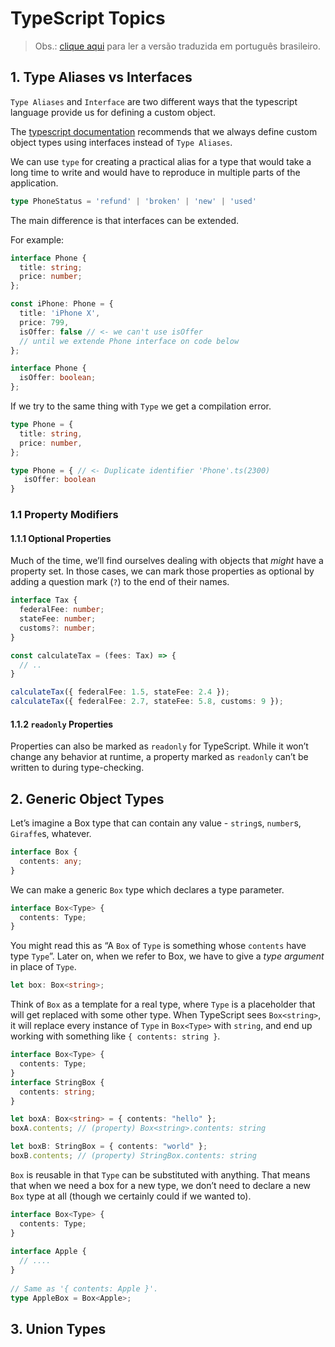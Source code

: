 # TypeScript Topics

> Obs.: [clique aqui](./README-pt-BR.md) para ler a versão traduzida em português brasileiro.

## 1. Type Aliases vs Interfaces

`Type Aliases` and `Interface` are two different ways that the typescript language provide us for defining a custom object.

The [typescript documentation](https://www.typescriptlang.org/docs/handbook/2/objects.html) recommends that we always define custom object types using interfaces instead of `Type Aliases`.

We can use `type` for creating a practical alias for a type that  would take a long time to write and would have to reproduce in multiple parts of the application.

```typescript
type PhoneStatus = 'refund' | 'broken' | 'new' | 'used'
```

The main difference is that interfaces can be extended.

For example:

```typescript
interface Phone {
  title: string;
  price: number;
};

const iPhone: Phone = {
  title: 'iPhone X',
  price: 799,
  isOffer: false // <- we can't use isOffer 
  // until we extende Phone interface on code below
};

interface Phone {
  isOffer: boolean;
};
```

If we try to the same thing with `Type` we get a compilation error.

```typescript
type Phone = {
  title: string,
  price: number,
};

type Phone = { // <- Duplicate identifier 'Phone'.ts(2300)
   isOffer: boolean
}
```

### 1.1 Property Modifiers

#### 1.1.1 Optional Properties

Much of the time, we’ll find ourselves dealing with objects that *might* have a property set. In those cases, we can mark those properties as optional by adding a question mark (`?`) to the end of their names.

```typescript
interface Tax {
  federalFee: number;
  stateFee: number;
  customs?: number;
}

const calculateTax = (fees: Tax) => {
  // ..
}

calculateTax({ federalFee: 1.5, stateFee: 2.4 });
calculateTax({ federalFee: 2.7, stateFee: 5.8, customs: 9 });
```

#### 1.1.2 `readonly` Properties

Properties can also be marked as `readonly` for TypeScript. While it won’t change any behavior at runtime, a property marked as `readonly` can’t be written to during type-checking.

## 2. Generic Object Types

Let’s imagine a Box type that can contain any value - `string`s, `number`s, `Giraffe`s, whatever.

```typescript
interface Box {
  contents: any;
}
```

We can make a generic `Box` type which declares a type parameter.

```typescript
interface Box<Type> {
  contents: Type;
}
```

You might read this as “A `Box` of `Type` is something whose `contents` have type `Type`”. Later on, when we refer to Box, we have to give a *type argument* in place of `Type`.

```typescript
let box: Box<string>;
```

Think of `Box` as a template for a real type, where `Type` is a placeholder that will get replaced with some other type. When TypeScript sees `Box<string>`, it will replace every instance of `Type` in `Box<Type>` with `string`, and end up working with something like `{ contents: string }`.

```typescript
interface Box<Type> {
  contents: Type;
}
interface StringBox {
  contents: string;
}

let boxA: Box<string> = { contents: "hello" };
boxA.contents; // (property) Box<string>.contents: string

let boxB: StringBox = { contents: "world" };
boxB.contents; // (property) StringBox.contents: string
```

`Box` is reusable in that `Type` can be substituted with anything. That means that when we need a box for a new type, we don’t need to declare a new `Box` type at all (though we certainly could if we wanted to).

```typescript
interface Box<Type> {
  contents: Type;
}
 
interface Apple {
  // ....
}
 
// Same as '{ contents: Apple }'.
type AppleBox = Box<Apple>;
```

## 3. Union Types
